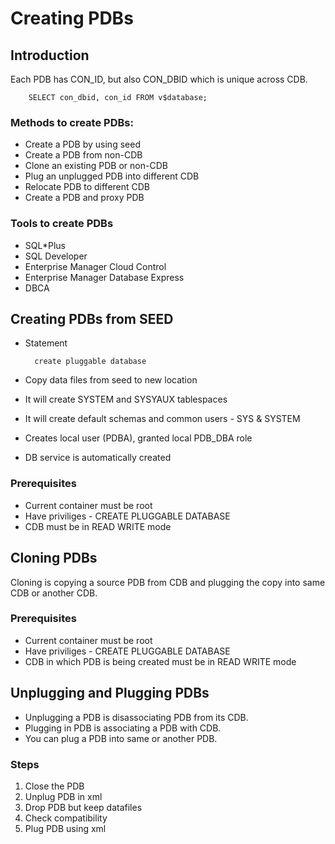 # Creating PDBs

## Introduction

Each PDB has CON_ID, but also CON_DBID which is unique across CDB.

        SELECT con_dbid, con_id FROM v$database;

### Methods to create PDBs:

* Create a PDB by using seed
* Create a PDB from non-CDB
* Clone an existing PDB or non-CDB
* Plug an unplugged PDB into different CDB
* Relocate PDB to different CDB
* Create a PDB and proxy PDB

### Tools to create PDBs

* SQL*Plus
* SQL Developer
* Enterprise Manager Cloud Control
* Enterprise Manager Database Express
* DBCA

## Creating PDBs from SEED

* Statement

        create pluggable database

* Copy data files from seed to new location
* It will create SYSTEM and SYSYAUX tablespaces
* It will create default schemas and common users - SYS & SYSTEM
* Creates local user (PDBA), granted local PDB_DBA role
* DB service is automatically created

### Prerequisites

* Current container must be root
* Have priviliges - CREATE PLUGGABLE DATABASE
* CDB must be in READ WRITE mode

## Cloning PDBs

Cloning is copying a source PDB from CDB and plugging the copy into same CDB or another CDB.

### Prerequisites

* Current container must be root
* Have priviliges - CREATE PLUGGABLE DATABASE
* CDB in which PDB is being created must be in READ WRITE mode

## Unplugging and Plugging PDBs

* Unplugging a PDB is disassociating PDB from its CDB.
* Plugging in PDB is associating a PDB with CDB.
* You can plug a PDB into same or another PDB.

### Steps

1. Close the PDB
2. Unplug PDB in xml
3. Drop PDB but keep datafiles
4. Check compatibility
5. Plug PDB using xml